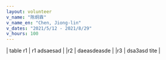 ```yaml
---
layout: volunteer
v_name: "陈炯霖"
v_name_en: "Chen, Jiong-lin"
v_dates: "2021/5/12 - 2021/8/29"
v_hours: 100
---
```



| table r1 | r1 adsaesad |
|r2 | daeasdeasde |
|r3 | dsa3asd tite |